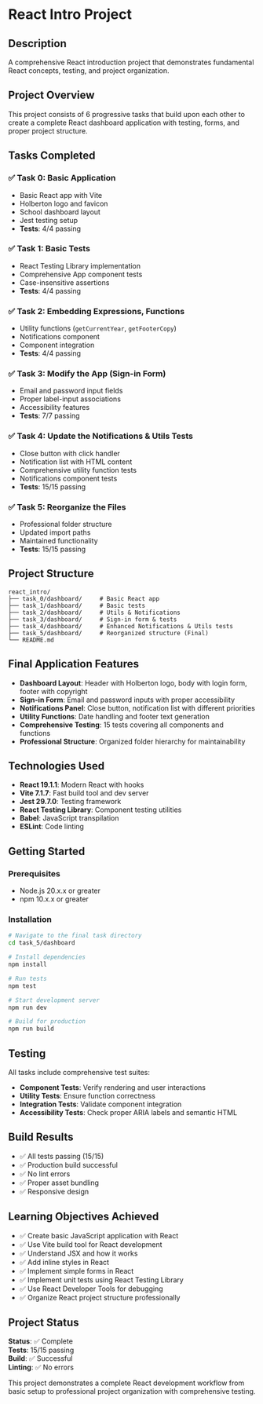 # React Intro Project

## Description
A comprehensive React introduction project that demonstrates fundamental React concepts, testing, and project organization.

## Project Overview
This project consists of 6 progressive tasks that build upon each other to create a complete React dashboard application with testing, forms, and proper project structure.

## Tasks Completed

### ✅ Task 0: Basic Application
- Basic React app with Vite
- Holberton logo and favicon
- School dashboard layout
- Jest testing setup
- **Tests**: 4/4 passing

### ✅ Task 1: Basic Tests  
- React Testing Library implementation
- Comprehensive App component tests
- Case-insensitive assertions
- **Tests**: 4/4 passing

### ✅ Task 2: Embedding Expressions, Functions
- Utility functions (`getCurrentYear`, `getFooterCopy`)
- Notifications component
- Component integration
- **Tests**: 4/4 passing

### ✅ Task 3: Modify the App (Sign-in Form)
- Email and password input fields
- Proper label-input associations
- Accessibility features
- **Tests**: 7/7 passing

### ✅ Task 4: Update the Notifications & Utils Tests
- Close button with click handler
- Notification list with HTML content
- Comprehensive utility function tests
- Notifications component tests
- **Tests**: 15/15 passing

### ✅ Task 5: Reorganize the Files
- Professional folder structure
- Updated import paths
- Maintained functionality
- **Tests**: 15/15 passing

## Project Structure
```
react_intro/
├── task_0/dashboard/     # Basic React app
├── task_1/dashboard/     # Basic tests
├── task_2/dashboard/     # Utils & Notifications
├── task_3/dashboard/     # Sign-in form & tests
├── task_4/dashboard/     # Enhanced Notifications & Utils tests
├── task_5/dashboard/     # Reorganized structure (Final)
└── README.md
```

## Final Application Features
- **Dashboard Layout**: Header with Holberton logo, body with login form, footer with copyright
- **Sign-in Form**: Email and password inputs with proper accessibility
- **Notifications Panel**: Close button, notification list with different priorities
- **Utility Functions**: Date handling and footer text generation
- **Comprehensive Testing**: 15 tests covering all components and functions
- **Professional Structure**: Organized folder hierarchy for maintainability

## Technologies Used
- **React 19.1.1**: Modern React with hooks
- **Vite 7.1.7**: Fast build tool and dev server
- **Jest 29.7.0**: Testing framework
- **React Testing Library**: Component testing utilities
- **Babel**: JavaScript transpilation
- **ESLint**: Code linting

## Getting Started

### Prerequisites
- Node.js 20.x.x or greater
- npm 10.x.x or greater

### Installation
```bash
# Navigate to the final task directory
cd task_5/dashboard

# Install dependencies
npm install

# Run tests
npm test

# Start development server
npm run dev

# Build for production
npm run build
```

## Testing
All tasks include comprehensive test suites:
- **Component Tests**: Verify rendering and user interactions
- **Utility Tests**: Ensure function correctness
- **Integration Tests**: Validate component integration
- **Accessibility Tests**: Check proper ARIA labels and semantic HTML

## Build Results
- ✅ All tests passing (15/15)
- ✅ Production build successful
- ✅ No lint errors
- ✅ Proper asset bundling
- ✅ Responsive design

## Learning Objectives Achieved
- ✅ Create basic JavaScript application with React
- ✅ Use Vite build tool for React development
- ✅ Understand JSX and how it works
- ✅ Add inline styles in React
- ✅ Implement simple forms in React
- ✅ Implement unit tests using React Testing Library
- ✅ Use React Developer Tools for debugging
- ✅ Organize React project structure professionally

## Project Status
**Status**: ✅ Complete  
**Tests**: 15/15 passing  
**Build**: ✅ Successful  
**Linting**: ✅ No errors  

This project demonstrates a complete React development workflow from basic setup to professional project organization with comprehensive testing.
